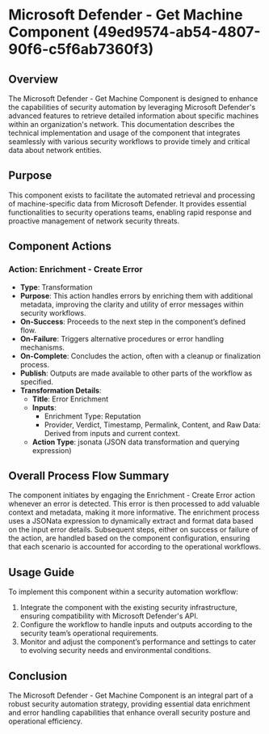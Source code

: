 # Microsoft Defender - Get Machine Component (49ed9574-ab54-4807-90f6-c5f6ab7360f3)

## Overview
The Microsoft Defender - Get Machine Component is designed to enhance the capabilities of security automation by leveraging Microsoft Defender's advanced features to retrieve detailed information about specific machines within an organization's network. This documentation describes the technical implementation and usage of the component that integrates seamlessly with various security workflows to provide timely and critical data about network entities.

## Purpose
This component exists to facilitate the automated retrieval and processing of machine-specific data from Microsoft Defender. It provides essential functionalities to security operations teams, enabling rapid response and proactive management of network security threats.

## Component Actions
### Action: Enrichment - Create Error
- **Type**: Transformation
- **Purpose**: This action handles errors by enriching them with additional metadata, improving the clarity and utility of error messages within security workflows.
- **On-Success**: Proceeds to the next step in the component’s defined flow.
- **On-Failure**: Triggers alternative procedures or error handling mechanisms.
- **On-Complete**: Concludes the action, often with a cleanup or finalization process.
- **Publish**: Outputs are made available to other parts of the workflow as specified.
- **Transformation Details**:
  - **Title**: Error Enrichment
  - **Inputs**:
    - Enrichment Type: Reputation
    - Provider, Verdict, Timestamp, Permalink, Content, and Raw Data: Derived from inputs and current context.
  - **Action Type**: jsonata (JSON data transformation and querying expression)

## Overall Process Flow Summary
The component initiates by engaging the Enrichment - Create Error action whenever an error is detected. This error is then processed to add valuable context and metadata, making it more informative. The enrichment process uses a JSONata expression to dynamically extract and format data based on the input error details. Subsequent steps, either on success or failure of the action, are handled based on the component configuration, ensuring that each scenario is accounted for according to the operational workflows.

## Usage Guide
To implement this component within a security automation workflow:
1. Integrate the component with the existing security infrastructure, ensuring compatibility with Microsoft Defender's API.
2. Configure the workflow to handle inputs and outputs according to the security team’s operational requirements.
3. Monitor and adjust the component’s performance and settings to cater to evolving security needs and environmental conditions.

## Conclusion
The Microsoft Defender - Get Machine Component is an integral part of a robust security automation strategy, providing essential data enrichment and error handling capabilities that enhance overall security posture and operational efficiency.

